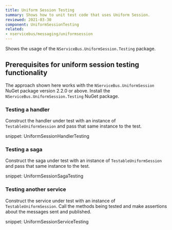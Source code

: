 ```yaml
---
title: Uniform Session Testing
summary: Shows how to unit test code that uses Uniform Session.
reviewed: 2021-03-30
component: UniformSessionTesting
related:
- nservicebus/messaging/uniformsession
---
```


Shows the usage of the `NServiceBus.UniformSession.Testing` package.


## Prerequisites for uniform session testing functionality

The approach shown here works with the `NServiceBus.UniformSession` NuGet package version 2.2.0 or above. Install the `NServiceBus.UniformSession.Testing` NuGet package.


### Testing a handler

Construct the handler under test with an instance of `TestableUniformSession` and pass that same instance to the test.

snippet: UniformSessionHandlerTesting


### Testing a saga

Construct the saga under test with an instance of `TestableUniformSession` and pass that same instance to the test.

snippet: UniformSessionSagaTesting


### Testing another service

Construct the service under test with an instance of `TestableUniformSession`. Call the methods being tested and make assertions about the messages sent and published.

snippet: UniformSessionServiceTesting
